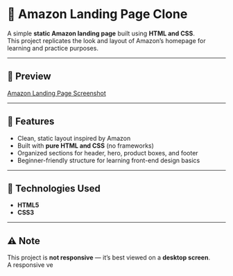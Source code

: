 # 🛒 Amazon Landing Page Clone

A simple **static Amazon landing page** built using **HTML and CSS**.  
This project replicates the look and layout of Amazon’s homepage for learning and practice purposes.

---

## 📸 Preview
[Amazon Landing Page Screenshot](Video/Preview.mp4)

---

## 🚀 Features
- Clean, static layout inspired by Amazon  
- Built with **pure HTML and CSS** (no frameworks)  
- Organized sections for header, hero, product boxes, and footer  
- Beginner-friendly structure for learning front-end design basics  

---

## 🧩 Technologies Used
- **HTML5**  
- **CSS3**

---

## ⚠️ Note
This project is **not responsive** — it’s best viewed on a **desktop screen**.  
A responsive ve
